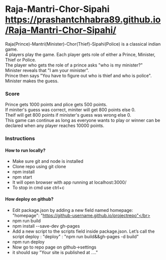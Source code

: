 ﻿# Raja-Mantri-Chor-Sipahi https://prashantchhabra89.github.io/Raja-Mantri-Chor-Sipahi/
Raja(Prince)-Mantri(Minister)-Chor(Thief)-Sipahi(Police) is a classical indian game.</br>
4 players play the game. Each player gets role of either a Prince, Minister, Thief or Police.</br>
The player who gets the role of a prince asks "who is my minister?"</br>
Minister reveals that "I am your minister".</br>
Prince then says "You have to figure out who is thief and who is police".</br>
Minister makes the guess.</br>

### Score
Prince gets 1000 points and plice gets 500 points.</br>
If miniter's guess was correct, miniter will get 800 points else 0.</br>
Theif will get 800 points if minister's guess was wrong else 0.</br>
This game can continue as long as everyone wants to play or winner can be declared when any player reaches 10000 points.</br>

### Instructions
#### How to run locally?
* Make sure git and node is installed</br>
* Clone repo using git clone</br>
* npm install</br>
* npm start</br>
* It will open browser with app running at localhost:3000/</br>
* To stop in cmd use ctrl+c</br>
#### How deploy on github?
* Edit package.json by adding a new field named homepage: "homepage": "https://github-username.github.io/projectrepo"</br>
* npm run build</br>
* npm install --save-dev gh-pages</br>
* Add a new script to the scripts field inside package.json. Let’s call the script deploy : "deploy" : "npm run build&&gh-pages -d build"</br>
* npm run deploy</br>
* Now go to repo page on github->settings</br>
* it should say "Your site is published at ...."</br>

